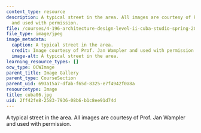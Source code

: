```yaml
---
content_type: resource
description: A typical street in the area. All images are courtesy of Prof. Jan Wampler
  and used with permission.
file: /courses/4-196-architecture-design-level-ii-cuba-studio-spring-2004/2ff42fe82583793608b6b1c8ee91d74d_cuba06.jpg
file_type: image/jpeg
image_metadata:
  caption: A typical street in the area.
  credit: Image courtesy of Prof. Jan Wampler and used with permission.
  image-alt: A typical street in the area.
learning_resource_types: []
ocw_type: OCWImage
parent_title: Image Gallery
parent_type: CourseSection
parent_uid: 693a15a7-dfab-f65d-8325-e7f4942f0a8a
resourcetype: Image
title: cuba06.jpg
uid: 2ff42fe8-2583-7936-08b6-b1c8ee91d74d
---
```

A typical street in the area. All images are courtesy of Prof. Jan Wampler and used with permission.

